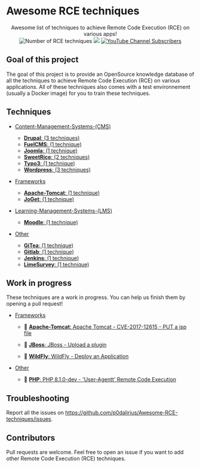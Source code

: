 # Awesome RCE techniques

<p align="center">
  Awesome list of techniques to achieve Remote Code Execution (RCE) on various apps!
  <br>
  <img alt="Number of RCE techniques" src="https://img.shields.io/badge/techniques-22-brightgreen">
  <a href="https://twitter.com/intent/follow?screen_name=podalirius_" title="Follow"><img src="https://img.shields.io/twitter/follow/podalirius_?label=Podalirius&style=social"></a>
  <a href="https://www.youtube.com/c/Podalirius_?sub_confirmation=1" title="Subscribe"><img alt="YouTube Channel Subscribers" src="https://img.shields.io/youtube/channel/subscribers/UCF_x5O7CSfr82AfNVTKOv_A?style=social"></a>
  <br>
</p>

## Goal of this project

The goal of this project is to provide an OpenSource knowledge database of all the techniques to achieve Remote Code Execution (RCE) on various applications. All of these techniques also comes with a test environnement (usually a Docker image) for you to train these techniques.

## Techniques


 - [Content-Management-Systems-(CMS)](./Content-Management-Systems-(CMS)/)
   + [**Drupal**: (3 techniques)](./Content-Management-Systems-(CMS)/Drupal/)
   + [**FuelCMS**: (1 technique)](./Content-Management-Systems-(CMS)/FuelCMS/)
   + [**Joomla**: (1 technique)](./Content-Management-Systems-(CMS)/Joomla/)
   + [**SweetRice**: (2 techniques)](./Content-Management-Systems-(CMS)/SweetRice/)
   + [**Typo3**: (1 technique)](./Content-Management-Systems-(CMS)/Typo3/)
   + [**Wordpress**: (3 techniques)](./Content-Management-Systems-(CMS)/Wordpress/)


 - [Frameworks](./Frameworks/)
   + [**Apache-Tomcat**: (1 technique)](./Frameworks/Apache-Tomcat/)
   + [**JoGet**: (1 technique)](./Frameworks/JoGet/)


 - [Learning-Management-Systems-(LMS)](./Learning-Management-Systems-(LMS)/)
   + [**Moodle**: (1 technique)](./Learning-Management-Systems-(LMS)/Moodle/)


 - [Other](./Other/)
   + [**GiTea**: (1 technique)](./Other/GiTea/)
   + [**Gitlab**: (1 technique)](./Other/Gitlab/)
   + [**Jenkins**: (1 technique)](./Other/Jenkins/)
   + [**LimeSurvey**: (1 technique)](./Other/LimeSurvey/)



## Work in progress

These techniques are a work in progress. You can help us finish them by opening a pull request!


 - [Frameworks](./Frameworks/)
   + 🔧 [**Apache-Tomcat**: Apache Tomcat - CVE-2017-12615 - PUT a jsp file](./Frameworks/Apache-Tomcat/CVE-2017-12615_-_PUT_a_jsp_file/)

   + 🔧 [**JBoss**: JBoss - Upload a plugin](./Frameworks/JBoss/Upload-a-plugin/)

   + 🔧 [**WildFly**: WildFly - Deploy an Application](./Frameworks/WildFly/Deploy-an-application/)


 - [Other](./Other/)
   + 🔧 [**PHP**: PHP 8.1.0-dev - 'User-Agentt' Remote Code Execution](./Other/PHP/PHP-8.1.0-dev-User-Agentt-RCE/)



## Troubleshooting

Report all the issues on https://github.com/p0dalirius/Awesome-RCE-techniques/issues.

## Contributors

Pull requests are welcome. Feel free to open an issue if you want to add other Remote Code Execution (RCE) techniques.